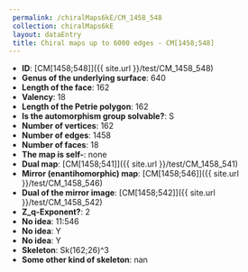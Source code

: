 ```yaml
--- 
 permalink: /chiralMaps6kE/CM_1458_548 
 collection: chiralMaps6kE
 layout: dataEntry
 title: Chiral maps up to 6000 edges - CM[1458;548]
---
```


- **ID**: [CM[1458;548]]({{ site.url }}/test/CM_1458_548)
- **Genus of the underlying surface**: 640
- **Length of the face**: 162
- **Valency**: 18
- **Length of the Petrie polygon**: 162
- **Is the automorphism group solvable?**: S
- **Number of vertices**: 162
- **Number of edges**: 1458
- **Number of faces**: 18
- **The map is self-**: none
- **Dual map**: [CM[1458;541]]({{ site.url }}/test/CM_1458_541)
- **Mirror (enantihomorphic) map**: [CM[1458;546]]({{ site.url }}/test/CM_1458_546)
- **Dual of the mirror image**: [CM[1458;542]]({{ site.url }}/test/CM_1458_542)
- **Z_q-Exponent?**: 2
- **No idea**:  11:546
- **No idea**: Y
- **No idea**: Y
- **Skeleton**: Sk(162;26)^3
- **Some other kind of skeleton**: nan
